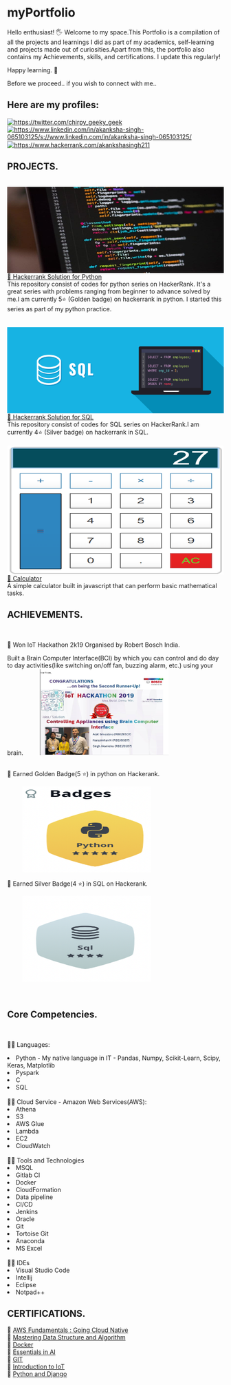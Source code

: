 # myPortfolio

Hello enthusiast! 🖐️
Welcome to my space.This Portfolio is a compilation of all the projects and learnings I did as part of my academics, self-learning and projects made out of curiosities.Apart from this, the portfolio also contains my Achievements, skills, and certifications. I update this regularly! 

Happy learning. 🏹


Before we proceed.. if you wish to connect with me..
<h2 align="left"> Here are my profiles: </h2>
<p align="left">
<a href="https://twitter.com/chirpy_geek" target="blank"><img align="center" src="https://raw.githubusercontent.com/rahuldkjain/github-profile-readme-generator/master/src/images/icons/Social/twitter.svg" alt="https://twitter.com/chirpy_geeky_geek" height="30" width="40"  /></a>
<a href="https://www.linkedin.com/in/akanksha-singh-065103125/s://www.linkedin.com/in/akanksha-singh-065103125/" target="blank"><img align="center" src="https://raw.githubusercontent.com/rahuldkjain/github-profile-readme-generator/master/src/images/icons/Social/linked-in-alt.svg" alt="https://www.linkedin.com/in/akanksha-singh-065103125/s://www.linkedin.com/in/akanksha-singh-065103125/" height="30" width="40" /></a>
<a href="https://www.hackerrank.com/akankshasingh211" target="blank"><img align="center" src="https://raw.githubusercontent.com/rahuldkjain/github-profile-readme-generator/master/src/images/icons/Social/hackerrank.svg" alt="https://www.hackerrank.com/akankshasingh211" height="30" width="40" /></a>
</p>


<h2 align="left">PROJECTS.</h2>
<br>
<a href="https://github.com/akanksha21singh/pythonHackerRank" target="_blank"><img align="center" src="https://github.com/akanksha21singh/Images/blob/main/python%20hackerrank.jpeg" display: "inline-block"
  margin: "25px 10px" alt="https://github.com/akanksha21singh/pythonHackerRank"  height="200" width="5000" /><a href="https://github.com/akanksha21singh/pythonHackerRank" target="_blank" align="top" margin-left:"25px" <br> 🚀 Hackerrank Solution for Python</a><br>This repository consist of codes for python series on HackerRank. It's a great series with problems ranging from beginner to advance solved by me.I am currently 5⭐ (Golden badge) on hackerrank in python. I started this series as part of my python practice. </a>
 <br>
 <br>
 <br>
<a href="https://github.com/akanksha21singh/hackerRankSQL" target="_blank"><img align="center" 
src="https://github.com/akanksha21singh/Images/blob/main/sql-illustration.png" display: "inline-block" 
  margin: "25px 10px" alt="https://github.com/akanksha21singh/hackerRankSQL"  height="200" width="5000" /><a href="https://github.com/akanksha21singh/hackerRankSQL" target="_blank" align="top" margin-left:"25px" > 🚀 Hackerrank Solution for SQL</a><br>This repository consist of codes for SQL series on HackerRank.I am currently 4⭐ (Silver badge) on hackerrank in SQL. </a>
  
   <br>
 <br>
<a href="https://github.com/akanksha21singh/mycalculator" target="_blank"><img align="center" 
src="https://github.com/akanksha21singh/mycalculator/blob/master/image.png" display: "inline-block" 
  margin: "25px 10px" alt="https://github.com/akanksha21singh/mycalculator"  height="300" width="5000" /><a href="https://github.com/akanksha21singh/mycalculator" target="_blank" align="top" margin-left:"25px" > <br>🚀 Calculator</a><br>A simple calculator built in javascript that can perform basic mathematical tasks. </a>

    
<br>

<h2 align="left">ACHIEVEMENTS.</h2>
<br>
<p> 🚀 Won IoT Hackathon 2k19 Organised by Robert Bosch India. <br></p>
        Built a Brain Computer Interface(BCI) by which you can control and do day to day activities(like switching on/off fan, buzzing alarm, etc.) using your brain. 
  <a target="_blank"><img src="https://github.com/akanksha21singh/Images/blob/main/2021-06-03_12h53_59.png" style="margin-left: 2.5em" padding:" 0 7em 2em 0" align:"center" display: "inline-block"
  margin: "25px 10px" alt="https://github.com/akanksha21singh/pythonHackerRank"  height="200" width="300" /></a><br><br>
  
<p> 🚀 Earned Golden Badge(5 ⭐) in python on Hackerank. <br></p>
<a target="_blank"><img src="https://github.com/akanksha21singh/Images/blob/main/Screenshot%202021-07-17%20at%2012.48.44%20PM.png" style="margin-left: 2.5em" padding:" 0 7em 2em 0" align:"center" display: "inline-block" height="200" width="300"/><br>
<p/>
 

 
 <p> 🚀 Earned Silver Badge(4 ⭐) in SQL on Hackerank. <br></p>
<a target="_blank"><img src="https://github.com/akanksha21singh/Images/blob/main/Screenshot%202021-07-17%20at%2012.54.05%20PM.png" style="margin-left: 2.5em" padding:" 0 7em 2em 0" align:"center" display: "inline-block" height="200" width="300"/>
<p/>
  <br>
  
  <h2 align="left">Core Competencies.</h2><br>
  
   🧑‍💻 Languages: <li>  Python - My native language in IT - Pandas, Numpy, Scikit-Learn, Scipy, Keras, Matplotlib</li>
    <li> Pyspark </li> 
    <li> C</li>
    <li> SQL</li><br>
  🧑‍💻 Cloud Service - Amazon Web Services(AWS): <li>  Athena </li>
    <li> S3 </li>
    <li> AWS Glue</li>
    <li> Lambda</li>
     <li> EC2 </li>
    <li> CloudWatch</li><br>
  🧑‍💻 Tools and Technologies<li>  MSQL</li>
    <li> Gitlab CI </li>
    <li> Docker </li>
    <li> CloudFormation </li>
    <li> Data pipeline </li>
    <li> CI/CD </li>
    <li> Jenkins</li>
    <li> Oracle</li>
     <li> Git </li>
    <li> Tortoise Git</li>
      <li> Anaconda</li>
     <li> MS Excel</li><br>
  🧑‍💻 IDEs 
    <li> Visual Studio Code</li>
    <li> Intellij</li>
    <li> Eclipse</li>
      <li> Notpad++</li>
   
  
   <h2 align="left">CERTIFICATIONS.</h2>
  💠 <a href="https://github.com/akanksha21singh/Images/blob/main/AWS%20fundamentals.pdf" target="_blank">AWS Fundamentals : Going Cloud Native</a><br>
  💠 <a href="https://github.com/akanksha21singh/Images/blob/main/DataStructure.pdf" target="_blank">Mastering Data Structure and Algorithm</a><br>
  💠 <a href="https://github.com/akanksha21singh/Images/blob/main/Docker.pdf" target="_blank">Docker</a><br>
  💠 <a href="https://github.com/akanksha21singh/Images/blob/main/EEssentials%20in%20AI.pdf" target="_blank">Essentials in AI</a><br>
  💠 <a href="https://github.com/akanksha21singh/Images/blob/main/GIT.pdf" target="_blank">GIT</a><br>
  💠 <a href="https://github.com/akanksha21singh/Images/blob/main/IoT%20certificate.pdf" target="_blank">Introduction to IoT</a><br>
  💠 <a href="https://github.com/akanksha21singh/Images/blob/main/Python%20and%20Django.pdf" target="_blank">Python and Django</a><br>








